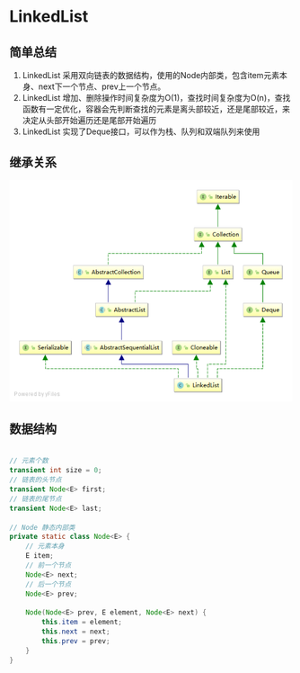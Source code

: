 # LinkedList

## 简单总结

1. LinkedList 采用双向链表的数据结构，使用的Node内部类，包含item元素本身、next下一个节点、prev上一个节点。
2. LinkedList 增加、删除操作时间复杂度为O(1)，查找时间复杂度为O(n)，查找函数有一定优化，容器会先判断查找的元素是离头部较近，还是尾部较近，来决定从头部开始遍历还是尾部开始遍历
3. LinkedList 实现了Deque接口，可以作为栈、队列和双端队列来使用

## 继承关系

![LinkedList](./images/LinkedList.png)

## 数据结构

```java

// 元素个数
transient int size = 0;
// 链表的头节点
transient Node<E> first;
// 链表的尾节点
transient Node<E> last;

// Node 静态内部类
private static class Node<E> {
    // 元素本身
    E item;
    // 前一个节点
    Node<E> next;
    // 后一个节点
    Node<E> prev;

    Node(Node<E> prev, E element, Node<E> next) {
        this.item = element;
        this.next = next;
        this.prev = prev;
    }
}

```
